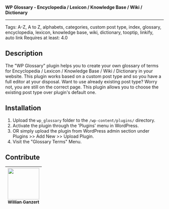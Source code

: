 <b>WP Glossary - Encyclopedia / Lexicon / Knowledge Base / Wiki / Dictionary</b>
<hr>
Tags: A-Z, A to Z, alphabets, categories, custom post type, index, glossary, encyclopedia, lexicon, knowledge base, wiki, dictionary, tooptip, linkify, auto link
Requires at least: 4.0

## Description

The "WP Glossary" plugin  helps you to create your own glossary of terms for Encyclopedia / Lexicon / Knowledge Base / Wiki / Dictionary in your website. This plugin works based on a custom post type and so you have a full editor at your disposal. Want to use already existing post type? Worry not, you are still on the correct page. This plugin allows you to choose the existing post type over plugin's default one.

## Installation

1. Upload the `wp_glossary` folder to the `/wp-content/plugins/` directory.
2. Activate the plugin through the 'Plugins' menu in WordPress.
3. OR simply upload the plugin from WordPress admin section under Plugins >> Add New >> Upload Plugin.
4. Visit the "Glossary Terms" Menu.

## Contribute 
<!-- ALL-CONTRIBUTORS-LIST:START - Do not remove or modify this section -->
<!-- prettier-ignore -->
| [<img src="https://avatars1.githubusercontent.com/u/3042584?s=460&v=4" width="100px;"/><br /><sub><b>Willian Ganzert</b></sub>](https://willianganzert.github.io)<br />|
| :---: |
<!-- ALL-CONTRIBUTORS-LIST:END -->

